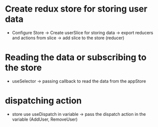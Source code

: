# Create redux store for storing user data

- Configure Store -> Create userSlice for storing data -> export reducers and actions from slice -> add slice to the store (reducer)

# Reading the data or subscribing to the store

- useSelector -> passing callback to read the data from the appStore

# dispatching action

- store use useDispatch in variable -> pass the dispatch action in the variable (AddUser, RemoveUser)

